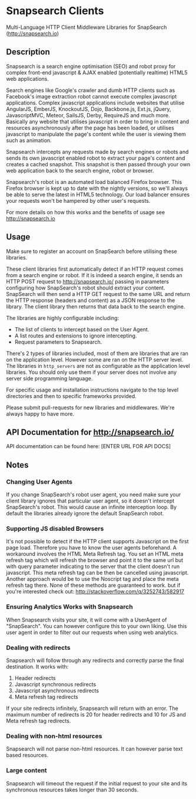 Snapsearch Clients
==================

Multi-Language HTTP Client Middleware Libraries for SnapSearch (http://snapsearch.io)

Description
-----------

Snapsearch is a search engine optimisation (SEO) and robot proxy for complex front-end javascript & AJAX enabled (potentially realtime) HTML5 web applications.

Search engines like Google's crawler and dumb HTTP clients such as Facebook's image extraction robot cannot execute complex javascript applications. Complex javascript applications include websites that utilise AngularJS, EmberJS, KnockoutJS, Dojo, Backbone.js, Ext.js, jQuery, JavascriptMVC, Meteor, SailsJS, Derby, RequireJS and much more. Basically any website that utilises javascript in order to bring in content and resources asynchronously after the page has been loaded, or utilises javascript to manipulate the page's content while the user is viewing them such as animation.

Snapsearch intercepts any requests made by search engines or robots and sends its own javascript enabled robot to extract your page's content and creates a cached snapshot. This snapshot is then passed through your own web application back to the search engine, robot or browser.

Snapsearch's robot is an automated load balanced Firefox browser. This Firefox browser is kept up to date with the nightly versions, so we'll always be able to serve the latest in HTML5 technology. Our load balancer ensures your requests won't be hampered by other user's requests.

For more details on how this works and the benefits of usage see http://snapsearch.io

Usage
-----

Make sure to register an account on SnapSearch before utilising these libraries.

These client libraries first automatically detect if an HTTP request comes from a search engine or robot. If it is indeed a search engine, it sends an HTTP POST request to http://snapsearch.io/ passing in parameters configuring how SnapSearch's robot should extract your content. SnapSearch will then send a HTTP GET request to the same URL and return the HTTP response (headers and content) as a JSON response to the library. The client library then returns that data back to the search engine.

The libraries are highly configurable including: 

- The list of clients to intercept based on the User Agent. 
- A list routes and extensions to ignore intercepting.
- Request parameters to Snapsearch.

There's 2 types of libraries included, most of them are libraries that are ran on the application level. However some are ran on the HTTP server level. The libraries in `http_servers` are not as configurable as the application level libraries. You should only use them if your server does not involve any server side programming language.

For specific usage and installation instructions navigate to the top level directories and then to specific frameworks provided.

Please submit pull-requests for new libraries and middlewares. We're always happy to have more.

API Documentation for http://snapsearch.io/
-------------------------------------------

API documentation can be found here: [ENTER URL FOR API DOCS]

Notes
-----

### Changing User Agents
If you change SnapSearch's robot user agent, you need make sure your client library ignores that particular user agent, so it doesn't intercept SnapSearch's robot. This would cause an infinite interception loop. By default the libraries already ignore the default SnapSearch robot.

### Supporting JS disabled Browsers
It's not possible to detect if the HTTP client supports Javascript on the first page load. Therefore you have to know the user agents beforehand. A workaround involves the HTML Meta Refresh tag. You set an HTML meta refresh tag which will refresh the browser and point it to the same url but with query parameter indicating to the server that the client doesn't run javascript. This meta refresh tag can be then be cancelled using javascript. Another approach would be to use the Noscript tag and place the meta refresh tag there. None of these methods are guaranteed to work. but if you're interested check out: http://stackoverflow.com/q/3252743/582917

### Ensuring Analytics Works with Snapsearch
When Snapsearch visits your site, it will come with a UserAgent of "SnapSearch". You can however configure this to your own liking. Use this user agent in order to filter out our requests when using web analytics.

### Dealing with redirects
Snapsearch will follow through any redirects and correctly parse the final destination. It works with:
	
1. Header redirects
2. Javascript synchronous redirects
3. Javascript asynchronous redirects
4. Meta refresh tag redirects

If your site redirects infinitely, Snapsearch will return with an error. The maximum number of redirects is 20 for header redirects and 10 for JS and Meta refresh tag redirects.

### Dealing with non-html resources
Snapsearch will not parse non-html resources. It can however parse text based resources.

### Large content
Snapsearch will timeout the request if the initial request to your site and its synchronous resources takes longer than 30 seconds.
